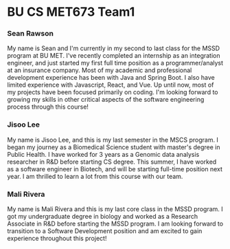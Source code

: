 # BU CS MET673 Team1

### Sean Rawson
My name is Sean and I'm currently in my second to last class for the MSSD program at
BU MET. I've recently completed an internship as an integration engineer, and just started
my first full time position as a programmer/analyst at an insurance company. Most of my
academic and professional development experience has been with Java and Spring Boot. I also
have limited experience with Javascript, React, and Vue. Up until now, most of my projects
have been focused primarily on coding. I'm looking forward to growing my skills in other
critical aspects of the software engineering process through this course!

### Jisoo Lee
My name is Jisoo Lee, and this is my last semester in the MSCS program. I began my journey as
a Biomedical Science student with master's degree in Public Health. 
I have worked for 3 years as a Genomic data analysis researcher in R&D before starting CS degree. 
This summer, I have worked as a software engineer in Biotech, and will be starting full-time position next year.
I am thrilled to learn a lot from this course with our team.

### Mali Rivera
My name is Mali Rivera and this is my last core class in the MSSD program. I got my undergraduate degree 
in biology and worked as a Research Associate in R&D before starting the MSSD program. I am looking forward 
to transition to a Software Development position and am excited to gain experience throughout this project!   
